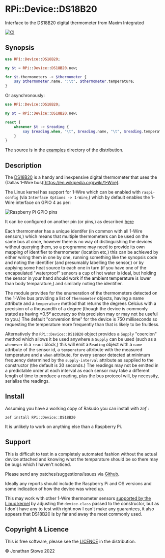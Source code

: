 # RPi::Device::DS18B20

Interface to the DS18B20 digital thermometer from Maxim Integrated

[![CI](https://github.com/jonathanstowe/RPi-Device-DS18B20/actions/workflows/main.yml/badge.svg)](https://github.com/jonathanstowe/RPi-Device-DS18B20/actions/workflows/main.yml)

## Synopsis



```raku
use RPi::Device::DS18B20;

my $t = RPi::Device::DS18B20.new;

for $t.thermometers -> $thermometer {
    say $thermometer.name, ":\t", $thermometer.temperature;
}
```

Or asynchronously:

```raku
use RPi::Device::DS18B20;

my $t = RPi::Device::DS18B20.new;

react {
    whenever $t -> $reading {
        say $reading.when, "\t", $reading.name, "\t", $reading.temperature;
    }
}
```

The source is in the [examples](examples) directory of the distribution.

## Description

The [DS18B20](https://www.maximintegrated.com/en/products/sensors/DS18B20.html) is a handy and inexpensive digital thermometer that uses the (Dallas 1-Wire bus)[https://en.wikipedia.org/wiki/1-Wire].

The Linux kernel has support for 1-Wire which can be enabled with `raspi-config` (via `Interface Options -> 1-Wire`,) which by default enables the 1-Wire interface on GPIO 4 as per:

![Raspberry Pi GPIO pins](https://www.raspberrypi.com/documentation/computers/images/GPIO-Pinout-Diagram-2.png)

It can be configured on another pin (or pins,) as described [here](https://blog.oddbit.com/post/2018-03-27-multiple-1-wire-buses-on-the/)

Each thermometer has a unique identifer (in common with all 1-Wire sensors,) which means that multiple thermometers can be used on the same bus at once, however there is no way of distinguishing the devices without querying them, so a programme may need to provide its own mapping of identifier to thermometer (location etc,) this can be achieved by either wiring them in one by one, running something like the synopsis code and noting the identifier (and presumably labelling the sensor,) or by applying some heat source to each one in turn (if you have one of the encapsulated "waterproof" sensors a cup of hot water is ideal, but holding the sensor in your hand should work if the ambient temperature is lower than body temparature,) and similarly noting the identifier.

The module provides for the enumeration of the thermometers detected on the 1-Wire bus providing a list of `Thermometer` objects, having a name attribute and a `temperature` method that returns the degrees Celcius with a precision of a thousandth of a degree (though the device is commonly stated as having ±0.5⁰ accuracy so this precision may or may not be useful to you.)  The default "conversion time" for the device is 750 milliseconds so requesting the temperature more frequently than that is likely to be fruitless.

Alternatively  the `RPi::Device::DS18B20` object provides a `Supply` "coercion" method which allows it be used anywhere a `Supply` can be used (such as a `whenever` in a `react` block,) this will emit a `Reading` object with a `name` attribute of the sensor id, a `temperature` attribute with the measured temperature and a `when` attribute, for every sensor detected at minimum frequency determined by the `supply-interval` attribute as supplied to the constructor (the default is 30 seconds.) The readings may not be emitted in a predictable order at each interval as each sensor may take a different length of time to produce a reading, plus the bus protocol will, by necessity, serialise the readings. 

## Install

Assuming you have a working copy of Rakudo you can install with *zef* :

```
zef install RPi::Device::DS18B20
```
It is unlikely to work on anything else than a Raspberry Pi.

##  Support

This is difficult to test in a completely automated fashion without the actual device attached and knowing what the temparature should be so there may be bugs which I haven't noticed.

Please send any patches/suggestions/issues via [Github](https://github.com/jonathanstowe/RPi-Device-DS18B20/issues). 

Ideally any reports should include the Raspberry Pi and OS versions and some indication of how the device was wired up.

This may work with other 1-Wire thermometer sensors [supported by the Linux kernel](https://www.kernel.org/doc/html/latest/w1/slaves/w1_therm.html) by adjusting the `device-class` passed to the constructor, but as I don't have any to test with right now I can't make any guarantees, it also appears that DS18B20 is by far and away the most commonly used.

## Copyright & Licence

This is free software, please see the [LICENCE](LICENCE) in the distribution.

© Jonathan Stowe 2022
